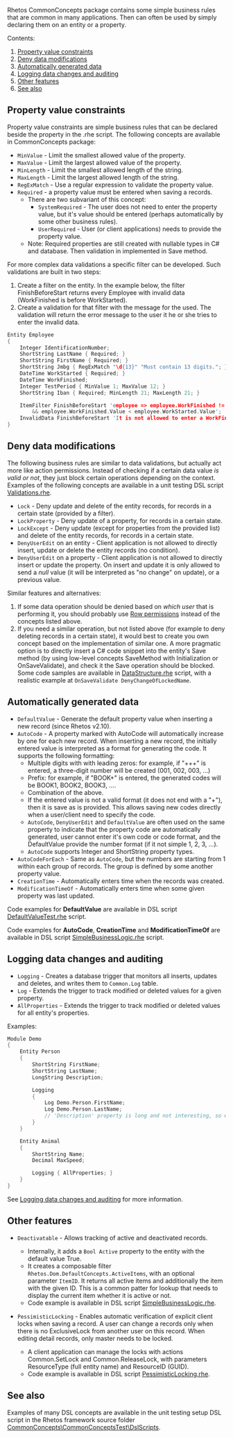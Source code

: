Rhetos CommonConcepts package contains some simple business rules that are common in many applications.
Then can often be used by simply declaring them on an entity or a property.

Contents:

1. [Property value constraints](#property-value-constraints)
2. [Deny data modifications](#deny-data-modifications)
3. [Automatically generated data](#automatically-generated-data)
4. [Logging data changes and auditing](#logging-data-changes-and-auditing)
5. [Other features](#other-features)
6. [See also](#see-also)

## Property value constraints

Property value constraints are simple business rules that can be declared beside the property in the .rhe script.
The following concepts are available in CommonConcepts package:

* `MinValue` - Limit the smallest allowed value of the property.
* `MaxValue` - Limit the largest allowed value of the property.
* `MinLength` - Limit the smallest allowed length of the string.
* `MaxLength` - Limit the largest allowed length of the string.
* `RegExMatch` - Use a regular expression to validate the property value.
* `Required` - a property value must be entered when saving a records.
  * There are two subvariant of this concept:
    * `SystemRequired` - The user does not need to enter the property value, but it's value should be entered (perhaps automatically by some other business rules).
    * `UserRequired` - User (or client applications) needs to provide the property value.
  * Note: Required properties are still created with nullable types in C# and database. Then validation in implemented in Save method.

For more complex data validations a specific filter can be developed. Such validations are built in two steps:

1. Create a filter on the entity. In the example below, the filter FinishBeforeStart returns every Employee with invalid data (WorkFinished is before WorkStarted).
2. Create a validation for that filter with the message for the used. The validation will return the error message to the user it he or she tries to enter the invalid data.

```C
Entity Employee
{
    Integer IdentificationNumber;
    ShortString LastName { Required; }
    ShortString FirstName { Required; }
    ShortString Jmbg { RegExMatch "\d{13}" "Must contain 13 digits."; }
    DateTime WorkStarted { Required; }
    DateTime WorkFinished;
    Integer TestPeriod { MinValue 1; MaxValue 12; }
    ShortString Iban { Required; MinLength 21; MaxLength 21; }

    ItemFilter FinishBeforeStart 'employee => employee.WorkFinished != null
        && employee.WorkFinished.Value < employee.WorkStarted.Value';
    InvalidData FinishBeforeStart 'It is not allowed to enter a WorkFinished time before the WorkStarted time.';
}
```

## Deny data modifications

The following business rules are similar to data validations, but actually act more like action permissions.
Instead of checking if a certain data value *is valid or not*, they just block certain operations depending on the context.
Examples of the following concepts are available in a unit testing DSL script
[Validations.rhe](https://github.com/Rhetos/Rhetos/blob/master/CommonConcepts/CommonConceptsTest/DslScripts/Validations.rhe).

* `Lock` - Deny update and delete of the entity records, for records in a certain state (provided by a filter).
* `LockProperty` - Deny update of a property, for records in a certain state.
* `LockExcept` - Deny update (except for properties from the provided list) and delete of the entity records, for records in a certain state.
* `DenyUserEdit` on an entity - Client application is not allowed to directly insert, update or delete the entity records (no condition).
* `DenyUserEdit` on a property - Client application is not allowed to directly insert or update the property. On insert and update it is only allowed to send a *null* value (it will be interpreted as "no change" on update), or a previous value.

Similar features and alternatives:

1. If some data operation should be denied based on *which user* that is performing it, you should probably use [Row permissions](RowPermissions-concept) instead of the concepts listed above.
2. If you need a similar operation, but not listed above (for example to deny deleting records in a certain state), it would best to create you own concept based on the implementation of similar one. A more pragmatic option is to directly insert a C# code snippet into the entity's Save method (by using low-level concepts SaveMethod with Initialization or OnSaveValidate), and check it the Save operation should be blocked. Some code samples are available in [DataStructure.rhe](https://github.com/Rhetos/Rhetos/blob/master/CommonConcepts/CommonConceptsTest/DslScripts/DataStructure.rhe) script, with a realistic example at `OnSaveValidate DenyChangeOfLockedName`.

## Automatically generated data

* `DefaultValue` - Generate the default property value when inserting a new record (since Rhetos v2.10).
* `AutoCode` - A property marked with AutoCode will automatically increase by one for each new record. When inserting a new record, the initially entered value is interpreted as a format for generating the code. It supports the following formatting:
  * Multiple digits with with leading zeros: for example, if "+++" is entered, a three-digit number will be created (001, 002, 003, ...)
  * Prefix: for example, if "BOOK+" is entered, the generated codes will be BOOK1, BOOK2, BOOK3, ....
  * Combination of the above.
  * If the entered value is not a valid format (it does not end with a "+"), then it is save as is provided. This allows saving new codes directly when a user/client need to specify the code.
  * `AutoCode`, `DenyUserEdit` and `DefaultValue` are often used on the same property to indicate that the property code are automatically generated, user cannot enter it's own code or code format, and the DefaultValue provide the number format (if it not simple 1, 2, 3, ...).
  * `AutoCode` supports Integer and ShortString property types.
* `AutoCodeForEach` - Same as `AutoCode`, but the numbers are starting from 1 within each group of records. The group is defined by some another property value.
* `CreationTime` - Automatically enters time when the records was created.
* `ModificationTimeOf` - Automatically enters time when some given property was last updated.

Code examples for **DefaultValue** are available in DSL script [DefaultValueTest.rhe](https://github.com/Rhetos/Rhetos/blob/master/CommonConcepts/CommonConceptsTest/DslScripts/DefaultValueTest.rhe) script.

Code examples for **AutoCode**, **CreationTime** and **ModificationTimeOf** are available in DSL script [SimpleBusinessLogic.rhe](https://github.com/Rhetos/Rhetos/blob/master/CommonConcepts/CommonConceptsTest/DslScripts/SimpleBusinessLogic.rhe) script.

## Logging data changes and auditing

* `Logging` - Creates a database trigger that monitors all inserts, updates and deletes, and writes them to `Common.Log` table.
* `Log` - Extends the trigger to track modified or deleted values for a given property.
* `AllProperties` - Extends the trigger to track modified or deleted values for all entity's properties.

Examples:

```C
Module Demo
{
    Entity Person
    {
        ShortString FirstName;
        ShortString LastName;
        LongString Description;

        Logging
        {
            Log Demo.Person.FirstName;
            Log Demo.Person.LastName;
            // 'Description' property is long and not interesting, so we don't want to log it's values.
        }
    }

    Entity Animal
    {
        ShortString Name;
        Decimal MaxSpeed;

        Logging { AllProperties; }
    }
}
```

See [Logging data changes and auditing](Logging#logging-data-changes-and-auditing) for more information.

## Other features

* `Deactivatable` - Allows tracking of active and deactivated records.
  * Internally, it adds a `Bool Active` property to the entity with the default value True.
  * It creates a composable filter `Rhetos.Dom.DefaultConcepts.ActiveItems`,
    with an optional parameter `ItemID`.
    It returns all active items and additionally the item with the given ID.
    This is a common patter for lookup that needs to display the current item whether it is active or not.
  * Code example is available in DSL script [SimpleBusinessLogic.rhe](https://github.com/Rhetos/Rhetos/blob/master/CommonConcepts/CommonConceptsTest/DslScripts/SimpleBusinessLogic.rhe).

* `PessimisticLocking` - Enables automatic verification of explicit client locks when saving a record. A user can change a records only when there is no ExclusiveLock from another user on this record. When editing detail records, only master needs to be locked.
  * A client application can manage the locks with actions Common.SetLock and Common.ReleaseLock, with parameters ResourceType (full entity name) and ResourceID (GUID).
  * Code example is available in DSL script [PessimisticLocking.rhe](https://github.com/Rhetos/Rhetos/blob/master/CommonConcepts/CommonConceptsTest/DslScripts/PessimisticLocking.rhe).

## See also

Examples of many DSL concepts are available in the unit testing setup DSL script in the Rhetos framework source folder [CommonConcepts\CommonConceptsTest\DslScripts](https://github.com/Rhetos/Rhetos/tree/master/CommonConcepts/CommonConceptsTest/DslScripts).
